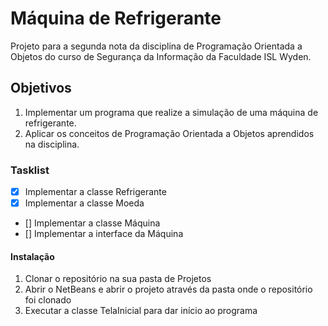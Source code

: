 # Máquina de Refrigerante
Projeto para a segunda nota da disciplina de Programação Orientada a Objetos do curso de Segurança da Informação da Faculdade ISL Wyden.

## Objetivos
1. Implementar um programa que realize a simulação de uma máquina de refrigerante.
2. Aplicar os conceitos de Programação Orientada a Objetos aprendidos na disciplina.

### Tasklist
- [x] Implementar a classe Refrigerante
- [x] Implementar a classe Moeda
- [] Implementar a classe Máquina
- [] Implementar a interface da Máquina

#### Instalação
1. Clonar o repositório na sua pasta de Projetos
2. Abrir o NetBeans e abrir o projeto através da pasta onde o repositório foi clonado
3. Executar a classe TelaInicial para dar início ao programa
